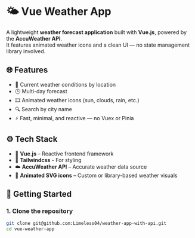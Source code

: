 

# 🌤️ Vue Weather App

A lightweight **weather forecast application** built with **Vue.js**, powered by the **AccuWeather API**.  
It features animated weather icons and a clean UI — no state management library involved.

## 🌐 Features

- 📍 Current weather conditions by location
- 🕒 Multi-day forecast
- 🎞️ Animated weather icons (sun, clouds, rain, etc.)
- 🔍 Search by city name
- ⚡ Fast, minimal, and reactive — no Vuex or Pinia

## ⚙️ Tech Stack

- 🌱 **Vue.js** – Reactive frontend framework
- 🎁 **Tailwindcss** - For styling
- ☁️ **AccuWeather API** – Accurate weather data source
- 🎨 **Animated SVG icons** – Custom or library-based weather visuals

## 🚀 Getting Started

### 1. Clone the repository

```bash
git clone git@github.com:Limeless04/weather-app-with-api.git
cd vue-weather-app


